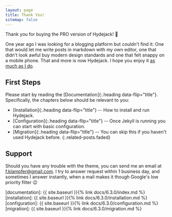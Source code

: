 ```yaml
---
layout: page
title: Thank You!
sitemap: false
---
```


Thank you for buying the PRO version of Hydejack! 🎉

One year ago I was looking for a blogging platform but couldn't find it: One that would let me write posts in markdown with my own editor, one that didn't look awful buy modern design standards and one that felt snappy on a mobile phone. That and more is now Hydejack. I hope you enjoy it [as much as I do](https://qwtel.com).

## First Steps
Please start by reading the [Documentation]{:.heading data-flip="title"}. Specifically, the chapters below should be relevant to you:

* [Installation]{:.heading data-flip="title"} -- How to install and run Hydejack.
* [Configuration]{:.heading data-flip="title"} -- Once Jekyll is running you can start with basic configuration.
* [Migration]{:.heading data-flip="title"} -- You can skip this if you haven't used Hydejack before.
{:.related-posts.faded}

## Support
Should you have any trouble with the theme, you can send me an email at [f.klampfer@gmail.com](mailto:f.klampfer@gmail.com). I try to answer request within 1 business day, and sometimes I answer instantly, when a mail makes it though Google's low priority filter 😉


[documentation]: {{ site.baseurl }}{% link docs/6.3.0/index.md %}
[installation]: {{ site.baseurl }}{% link docs/6.3.0/installation.md %}
[configuration]: {{ site.baseurl }}{% link docs/6.3.0/configuration.md %}
[migration]: {{ site.baseurl }}{% link docs/6.3.0/migration.md %}
